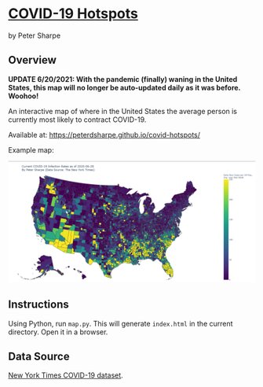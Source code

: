 # [COVID-19 Hotspots](https://peterdsharpe.github.io/covid-hotspots/)

by Peter Sharpe

## Overview

**UPDATE 6/20/2021: With the pandemic (finally) waning in the United States, this map will no longer be auto-updated daily as it was before. Woohoo!**

An interactive map of where in the United States the average person is currently most likely to contract COVID-19.

Available at:
https://peterdsharpe.github.io/covid-hotspots/

Example map:

![COVID-19 Map](2020-06-28.png)

## Instructions

Using Python, run `map.py`. This will generate `index.html` in the current directory. Open it in a browser.

## Data Source

[New York Times COVID-19 dataset](https://github.com/nytimes/covid-19-data).
